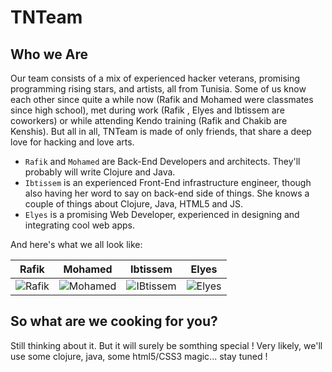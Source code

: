 TNTeam
========

## Who we Are

Our team consists of a mix of experienced hacker veterans, promising
programming rising stars, and artists, all from Tunisia.  Some of us
know each other since quite a while now (Rafik and Mohamed were
classmates since high school), met during work (Rafik , Elyes and
Ibtissem are coworkers) or while attending Kendo training (Rafik and
Chakib are Kenshis). But all in all, TNTeam is made of only friends,
that share a deep love for hacking and love arts.

* `Rafik` and `Mohamed` are Back-End Developers and
architects. They'll probably will write Clojure and Java.
* `Ibtissem` is an experienced Front-End infrastructure engineer,
though also having her word to say on back-end side of things. She
knows a couple of things about Clojure, Java, HTML5 and JS.
* `Elyes` is a promising Web Developer, experienced in designing and
integrating cool web apps.

And here's what we all look like:

Rafik | Mohamed | Ibtissem | Elyes
----- |-------- |--------- |------
![Rafik](https://pbs.twimg.com/profile_images/458271244425519104/a11j9FTm_400x400.png)|![Mohamed](TODO) |![IBtissem](https://pbs.twimg.com/profile_images/519453378078707712/QEduGGT-_400x400.png) |![Elyes](https://pbs.twimg.com/profile_images/1496394485/photo_400x400.jpg)

## So what are we cooking for you?

Still thinking about it. But it will surely be somthing special !
Very likely, we'll use some clojure, java, some html5/CSS3 magic... stay tuned !









